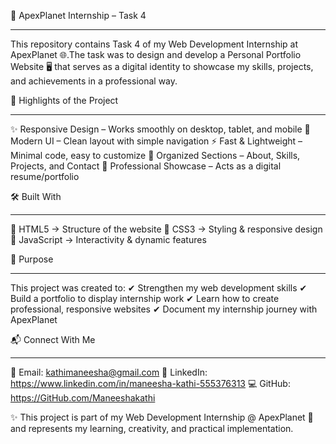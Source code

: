 🚀 ApexPlanet Internship – Task 4
________________________________________

This repository contains Task 4 of my Web Development Internship at ApexPlanet 🌐.The task was to design and develop a Personal Portfolio Website 🖥 that serves as a digital identity to showcase my skills, projects, and achievements in a professional way.

📌 Highlights of the Project
________________________________________

✨ Responsive Design – Works smoothly on desktop, tablet, and mobile
🎨 Modern UI – Clean layout with simple navigation
⚡ Fast & Lightweight – Minimal code, easy to customize
📂 Organized Sections – About, Skills, Projects, and Contact
🌟 Professional Showcase – Acts as a digital resume/portfolio

🛠 Built With
________________________________________

🔹 HTML5 → Structure of the website
🔹 CSS3 → Styling & responsive design
🔹 JavaScript → Interactivity & dynamic features

🎯 Purpose
________________________________________
This project was created to:
✔ Strengthen my web development skills
✔ Build a portfolio to display internship work
✔ Learn how to create professional, responsive websites
✔ Document my internship journey with ApexPlanet

📬 Connect With Me
________________________________________

📧 Email: kathimaneesha@gmail.com
🔗 LinkedIn: https://www.linkedin.com/in/maneesha-kathi-555376313
💻 GitHub: https://GitHub.com/Maneeshakathi

✨ This project is part of my Web Development Internship @ ApexPlanet 🚀 and represents my learning, creativity, and practical implementation.
